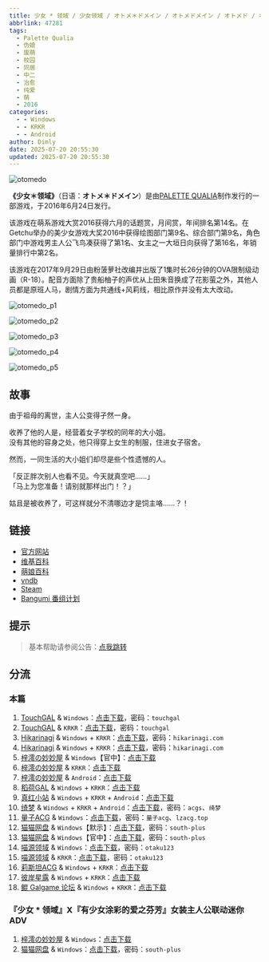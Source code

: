```yaml
---
title: 少女 * 领域 / 少女领域 / オトメ＊ドメイン / オトメドメイン / オトメド / オトドメ / otomedo / otodome / Otome * Domain
abbrlink: 47281
tags:
  - Palette Qualia
  - 伪娘
  - 废萌
  - 校园
  - 同居
  - 中二
  - 治愈
  - 纯爱
  - 萌
  - 2016
categories:
  - - Windows
  - - KRKR
  - - Android
author: Dimly
date: 2025-07-20 20:55:30
updated: 2025-07-20 20:55:30
---
```


![otomedo](https://t.vndb.org/cv/54/79754.jpg)

**《少女＊领域》**（日语：**オトメ＊ドメイン**）是由[PALETTE QUALIA](https://zh.moegirl.org.cn/Palette(游戏公司)#Palette_QUALIA（ぱれっとクオリア）)制作发行的一部游戏，于2016年6月24日发行。

该游戏在萌系游戏大赏2016获得六月的话题赏，月间赏，年间排名第14名。在Getchu举办的美少女游戏大奖2016中获得绘图部门第9名、综合部门第9名，角色部门中游戏男主人公飞鸟凑获得了第1名、女主之一大垣日向获得了第16名，年销量排行中第2名。

该游戏在2017年9月29日由粉菠萝社改编并出版了1集时长26分钟的OVA限制级动画（R-18）。配音方面除了贵船柚子的声优从上田朱音换成了花影萤之外，其他人员都是原班人马，剧情方面为共通线+风莉线，相比原作并没有太大改动。

<!--more-->

![otomedo_p1](https://t.vndb.org/sf/49/96149.jpg)

![otomedo_p2](https://t.vndb.org/sf/51/96151.jpg)

![otomedo_p3](https://t.vndb.org/sf/52/96152.jpg)

![otomedo_p4](https://t.vndb.org/sf/53/96153.jpg)

![otomedo_p5](https://t.vndb.org/sf/54/96154.jpg)

## 故事

由于祖母的离世，主人公变得孑然一身。

收养了他的人是，经营着女子学校的同年的大小姐。  
没有其他的容身之处，他只得穿上女生的制服，住进女子宿舍。

然而，一同生活的大小姐们却尽是些个性遗憾的人。

「反正胖次别人也看不见。今天就真空吧……」  
「马上为您准备！请别就那样出门！？」

姑且是被收养了，可这样就分不清哪边才是饲主咯……？！

## 链接

- [官方网站](http://qualia.clearrave.co.jp/)
- [维基百科](https://zh.wikipedia.org/wiki/%E5%B0%91%E5%A5%B3%EF%BC%8A%E9%A0%98%E5%9F%9F)
- [萌娘百科](https://zh.moegirl.org.cn/%E5%B0%91%E5%A5%B3%E9%A2%86%E5%9F%9F)
- [vndb](https://vndb.org/v18149)
- [Steam](https://store.steampowered.com/app/2153330/)
- [Bangumi 番组计划](https://bgm.tv/subject/143834)

## 提示

> 基本帮助请参阅公告：[点我跳转](/p/announcement/)

## 分流

### 本篇

1.  [TouchGAL](https://www.touchgal.us/) & `Windows`：[点击下载](https://pan.touchgal.net/s/87wfg)，密码：`touchgal`
2.  [TouchGAL](https://www.touchgal.us/) & `KRKR`：[点击下载](https://pan.touchgal.net/s/0r5ug)，密码：`touchgal`
3.  [Hikarinagi](https://www.hikarinagi.net/) & `Windows` + `KRKR`：[点击下载](https://pan.yurari.moe/s/VQ9tL)，密码：`hikarinagi.com`
4.  [Hikarinagi](https://www.hikarinagi.net/) & `Windows` + `KRKR`：[点击下载](https://pan.yurari.moe/s/9r33Fg)，密码：`hikarinagi.com`
5.  [梓澪の妙妙屋](https://zi0.cc/) & `Windows`【官中】：[点击下载](https://zi0.cc/%E5%90%88%E9%9B%86%E7%B3%BB%E5%88%97/%E5%8D%97+GalGame%E6%B1%89%E5%8C%96%E5%8C%BA%E5%85%A8%E5%8C%BA%E8%B5%84%E6%BA%90%E5%A4%87%E4%BB%BD/04/[%E3%81%B1%E3%82%8C%E3%81%A3%E3%81%A8%E3%82%AF%E3%82%AA%E3%83%AA%E3%82%A2]%20%E3%82%AA%E3%83%88%E3%83%A1*%E3%83%89%E3%83%A1%E3%82%A4%E3%83%B3%20%20%E5%B0%91%E5%A5%B3*%E9%A2%86%E5%9F%9F%20%E6%B1%89%E5%8C%96%E7%A1%AC%E7%9B%98%E7%89%88[%E5%AE%98%E6%96%B9%E4%B8%AD%E6%96%87].zip)
6.  [梓澪の妙妙屋](https://zi0.cc/) & `KRKR`：[点击下载](https://zi0.cc/%60%E3%80%90%E5%BD%92%20%E6%A1%A3%E3%80%91/%E3%80%90KRKR%E5%90%88%E9%9B%86%E3%80%91/1/%E5%B0%91%E5%A5%B3%E9%A2%86%E5%9F%9F.exe)
7.  [梓澪の妙妙屋](https://zi0.cc/) & `Android`：[点击下载](https://zi0.cc/%60%E3%80%90%E5%BD%92%20%E6%A1%A3%E3%80%91/%E3%80%90%E5%86%B7%E7%8B%90%E5%90%88%E9%9B%862000+%E5%AE%89%E5%8D%93%E7%9B%B4%E8%A3%85apk%E3%80%91/018/%E5%B0%91%E5%A5%B3%E9%A2%86%E5%9F%9F.apk)
8.  [稻荷GAL](https://inarigal.com/) & `Windows` + `KRKR`：[点击下载](https://inarigal.com/detail/74)
9.  [真红小站](https://www.shinnku.com/) & `Windows` + `KRKR` + `Android`：[点击下载](https://www.shinnku.com/search?q=少女领域)
10.  [绮梦](https://acgs.one/) & `Windows` + `KRKR` + `Android`：[点击下载](https://game.acgs.one/game/122.html)，密码：`acgs`、`绮梦`
11.  [量子ACG](https://lzacg.org/) & `Windows`：[点击下载](https://lzacg.org/441)，密码：`量子acg`、`lzacg.top`
12.  [猫猫网盘](https://sakiko.de/) & `Windows`【默示】：[点击下载](https://catcat.cloud/GalGame/SP%E5%90%8E%E7%AB%AF1[GalGame%E5%88%86%E5%8C%BA]/GalGame%E5%90%88%E9%9B%86-05%E5%8F%B7%E6%9C%BA/Part24/[PALETTE%20QUALIA]%20%E5%B0%91%E5%A5%B3%E9%A2%86%E5%9F%9F%EF%BC%8F%E3%82%AA%E3%83%88%E3%83%A1%E3%83%89%E3%83%A1%E3%82%A4%E3%83%B3%E3%80%90%E9%BB%98%E7%A4%BA%E6%B1%89%E5%8C%96%E7%BB%84%E3%80%91.rar)，密码：`south-plus`
13.  [猫猫网盘](https://sakiko.de/) & `Windows`【官中】：[点击下载](https://catcat.cloud/GalGame/SP%E5%90%8E%E7%AB%AF1[GalGame%E5%88%86%E5%8C%BA]/%E5%8D%97+GalGame%E6%B1%89%E5%8C%96%E5%8C%BA%E5%85%A8%E5%8C%BA%E5%A4%87%E4%BB%BD%E5%90%88%E9%9B%86[%E9%87%8D%E5%8E%8B]-%E7%A6%BB%E6%95%A3/%E7%AC%AC%E4%B8%80%E8%BD%AE-Part1/%E6%9C%AC%E4%BD%93/[%E3%81%B1%E3%82%8C%E3%81%A3%E3%81%A8%E3%82%AF%E3%82%AA%E3%83%AA%E3%82%A2]%20%E3%82%AA%E3%83%88%E3%83%A1%E2%80%9B%EF%BC%8A%E3%83%89%E3%83%A1%E3%82%A4%E3%83%B3%20%20%E5%B0%91%E5%A5%B3%E2%80%9B%EF%BC%8A%E9%A2%86%E5%9F%9F%20%E6%B1%89%E5%8C%96%E7%A1%AC%E7%9B%98%E7%89%88[%E5%AE%98%E6%96%B9%E4%B8%AD%E6%96%87]/[%E3%81%B1%E3%82%8C%E3%81%A3%E3%81%A8%E3%82%AF%E3%82%AA%E3%83%AA%E3%82%A2]%20%E3%82%AA%E3%83%88%E3%83%A1%E2%80%9B%EF%BC%8A%E3%83%89%E3%83%A1%E3%82%A4%E3%83%B3%20%20%E5%B0%91%E5%A5%B3%E2%80%9B%EF%BC%8A%E9%A2%86%E5%9F%9F%20%E6%B1%89%E5%8C%96%E7%A1%AC%E7%9B%98%E7%89%88[%E5%AE%98%E6%96%B9%E4%B8%AD%E6%96%87].rar)，密码：`south-plus`
14.  [喵源领域](https://www.nyantaku.com/) & `Windows`：[点击下载](https://www.nullcloud.top/Game/PALETTE-QUALIA/[Windows]%E5%B0%91%E5%A5%B3%E9%A2%86%E5%9F%9F.7z)，密码：`otaku123`
15.  [喵源领域](https://www.nyantaku.com/) & `KRKR`：[点击下载](https://www.nullcloud.top/Game/PALETTE-QUALIA/[Kirikiroid2]%E5%B0%91%E5%A5%B3%E9%A2%86%E5%9F%9F.7z)，密码：`otaku123`
16.  [莉斯坦ACG](https://www.limulu.moe/) & `Windows` + `KRKR`：[点击下载](https://www.limulu.moe/posts/b50196bb)
17.  [彼岸星露](https://seve.yugal.cc/) & `Windows` + `KRKR`：[点击下载](https://seve.yugal.cc/archives/173.html)
18.  [鲲 Galgame 论坛](https://kungal.com) & `Windows` + `KRKR`：[点击下载](https://www.kungal.com/galgame/187)


### 『少女 * 领域』X『有少女涂彩的爱之芬芳』女装主人公联动迷你ADV

1.  [梓澪の妙妙屋](https://zi0.cc/) & `Windows`：[点击下载](https://zi0.cc/%E5%90%88%E9%9B%86%E7%B3%BB%E5%88%97/%E5%8D%97+GalGame%E6%B1%89%E5%8C%96%E5%8C%BA%E5%85%A8%E5%8C%BA%E8%B5%84%E6%BA%90%E5%A4%87%E4%BB%BD/01/[ensemble]%20%E5%A5%B3%E8%A3%85%E4%B8%BB%E4%BA%BA%E5%85%AC%E4%B8%8E%E5%B0%91%E5%A5%B3%E9%A2%86%E5%9F%9F%E8%81%94%E5%8A%A8%E5%B0%8F%E5%89%A7%E5%9C%BA%20%E6%B1%89%E5%8C%96%E7%A1%AC%E7%9B%98%E7%89%88[dodjjdba1%E4%B8%AA%E4%BA%BA%E6%B1%89%E5%8C%96].zip)
2.  [猫猫网盘](https://sakiko.de/) & `Windows`：[点击下载](https://catcat.cloud/GalGame/SP%E5%90%8E%E7%AB%AF1[GalGame%E5%88%86%E5%8C%BA]/%E5%8D%97+GalGame%E6%B1%89%E5%8C%96%E5%8C%BA%E5%85%A8%E5%8C%BA%E5%A4%87%E4%BB%BD%E5%90%88%E9%9B%86[%E9%87%8D%E5%8E%8B]-%E7%A6%BB%E6%95%A3/%E7%AC%AC%E4%B8%80%E8%BD%AE-Part2/Main/[ensemble]%20%E5%A5%B3%E8%A3%85%E4%B8%BB%E4%BA%BA%E5%85%AC%E4%B8%8E%E5%B0%91%E5%A5%B3%E9%A2%86%E5%9F%9F%E8%81%94%E5%8A%A8%E5%B0%8F%E5%89%A7%E5%9C%BA%20%E6%B1%89%E5%8C%96%E7%A1%AC%E7%9B%98%E7%89%88[dodjjdba1%E4%B8%AA%E4%BA%BA%E6%B1%89%E5%8C%96]/[ensemble]%20%E5%A5%B3%E8%A3%85%E4%B8%BB%E4%BA%BA%E5%85%AC%E4%B8%8E%E5%B0%91%E5%A5%B3%E9%A2%86%E5%9F%9F%E8%81%94%E5%8A%A8%E5%B0%8F%E5%89%A7%E5%9C%BA%20%E6%B1%89%E5%8C%96%E7%A1%AC%E7%9B%98%E7%89%88[dodjjdba1%E4%B8%AA%E4%BA%BA%E6%B1%89%E5%8C%96].rar)，密码：`south-plus`
